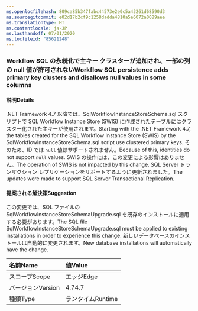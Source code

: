 ```yaml
---
ms.openlocfilehash: 809ca85b347fabc44573e2e0c5a43261d68590d3
ms.sourcegitcommit: e02d17b2cf9c1258dadda4810a5e6072a0089aee
ms.translationtype: HT
ms.contentlocale: ja-JP
ms.lasthandoff: 07/01/2020
ms.locfileid: "85621248"
---
```

### <a name="workflow-sql-persistence-adds-primary-key-clusters-and-disallows-null-values-in-some-columns"></a><span data-ttu-id="151ef-101">Workflow SQL の永続化で主キー クラスターが追加され、一部の列の null 値が許可されない</span><span class="sxs-lookup"><span data-stu-id="151ef-101">Workflow SQL persistence adds primary key clusters and disallows null values in some columns</span></span>

#### <a name="details"></a><span data-ttu-id="151ef-102">説明</span><span class="sxs-lookup"><span data-stu-id="151ef-102">Details</span></span>

<span data-ttu-id="151ef-103">.NET Framework 4.7 以降では、SqlWorkflowInstanceStoreSchema.sql スクリプトで SQL Workflow Instance Store (SWIS) に作成されたテーブルにはクラスター化された主キーが使用されます。</span><span class="sxs-lookup"><span data-stu-id="151ef-103">Starting with the .NET Framework 4.7, the tables created for the SQL Workflow Instance Store (SWIS) by the SqlWorkflowInstanceStoreSchema.sql script use clustered primary keys.</span></span> <span data-ttu-id="151ef-104">そのため、ID では <code>null</code> 値はサポートされません。</span><span class="sxs-lookup"><span data-stu-id="151ef-104">Because of this, identities do not support <code>null</code> values.</span></span> <span data-ttu-id="151ef-105">SWIS の操作には、この変更による影響はありません。</span><span class="sxs-lookup"><span data-stu-id="151ef-105">The operation of SWIS is not impacted by this change.</span></span> <span data-ttu-id="151ef-106">SQL Server トランザクション レプリケーションをサポートするように更新されました。</span><span class="sxs-lookup"><span data-stu-id="151ef-106">The updates were made to support SQL Server Transactional Replication.</span></span>

#### <a name="suggestion"></a><span data-ttu-id="151ef-107">提案される解決策</span><span class="sxs-lookup"><span data-stu-id="151ef-107">Suggestion</span></span>

<span data-ttu-id="151ef-108">この変更では、SQL ファイルの SqlWorkflowInstanceStoreSchemaUpgrade.sql を既存のインストールに適用する必要があります。</span><span class="sxs-lookup"><span data-stu-id="151ef-108">The SQL file SqlWorkflowInstanceStoreSchemaUpgrade.sql must be applied to existing installations in order to experience this change.</span></span> <span data-ttu-id="151ef-109">新しいデータベースのインストールは自動的に変更されます。</span><span class="sxs-lookup"><span data-stu-id="151ef-109">New database installations will automatically have the change.</span></span>

| <span data-ttu-id="151ef-110">名前</span><span class="sxs-lookup"><span data-stu-id="151ef-110">Name</span></span>    | <span data-ttu-id="151ef-111">値</span><span class="sxs-lookup"><span data-stu-id="151ef-111">Value</span></span>       |
|:--------|:------------|
| <span data-ttu-id="151ef-112">スコープ</span><span class="sxs-lookup"><span data-stu-id="151ef-112">Scope</span></span>   |<span data-ttu-id="151ef-113">エッジ</span><span class="sxs-lookup"><span data-stu-id="151ef-113">Edge</span></span>|
|<span data-ttu-id="151ef-114">バージョン</span><span class="sxs-lookup"><span data-stu-id="151ef-114">Version</span></span>|<span data-ttu-id="151ef-115">4.7</span><span class="sxs-lookup"><span data-stu-id="151ef-115">4.7</span></span>|
|<span data-ttu-id="151ef-116">種類</span><span class="sxs-lookup"><span data-stu-id="151ef-116">Type</span></span>|<span data-ttu-id="151ef-117">ランタイム</span><span class="sxs-lookup"><span data-stu-id="151ef-117">Runtime</span></span>|
